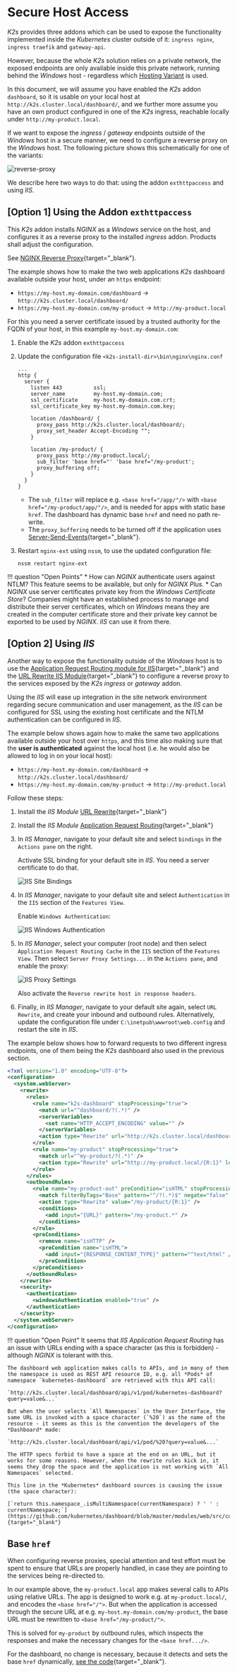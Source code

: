 <!--
SPDX-FileCopyrightText: © 2024 Siemens Healthineers AG
SPDX-License-Identifier: MIT
-->

# Secure Host Access
*K2s* provides three addons which can be used to expose the functionality implemented inside the *Kubernetes* cluster outside of it: `ingress nginx`, `ingress traefik` and `gateway-api`.

However, because the whole *K2s* solution relies on a private network, the exposed endpoints are only available inside this private network, running behind the *Windows* host - regardless which [Hosting Variant](../user-guide/hosting-variants.md) is used.

In this document, we will assume you have enabled the *K2s* addon `dashboard`, so it is usable on your local host at `http://k2s.cluster.local/dashboard/`, and we further more assume you have an own product configured in one of the *K2s* ingress, reachable locally under `http://my-product.local`.

If we want to expose the *ingress* / *gateway* endpoints outside of the *Windows* host in a secure manner, we need to configure a reverse proxy on the *Windows* host. The following picture shows this schematically for one of the variants:

![reverse-proxy](assets/reverse-proxy.drawio.png)

We describe here two ways to do that: using the addon `exthttpaccess` and using *IIS*.

## \[Option 1\] Using the Addon `exthttpaccess`
This *K2s* addon installs *NGINX* as a *Windows* service on the host, and configures it as a reverse proxy to the installed *ingress* addon. Products shall adjust the configuration.

See [NGINX Reverse Proxy](https://docs.nginx.com/nginx/admin-guide/web-server/reverse-proxy/){target="_blank"}.

The example shows how to make the two web applications *K2s* dashboard available outside your host, under an  `https` endpoint:

* `https://my-host.my-domain.com/dashboard` -> `http://k2s.cluster.local/dashboard/`
* `https://my-host.my-domain.com/my-product` -> `http://my-product.local`

For this you need a server certificate issued by a trusted authority for the FQDN of your host, in this example `my-host.my-domain.com`:

1. Enable the *K2s* addon `exthttpaccess`

2. Update the configuration file `<k2s-install-dir>\bin\nginx\nginx.conf`

    ```title=""
    ...
    http {
      server {
        listen 443          ssl;
        server_name         my-host.my-domain.com;
        ssl_certificate     my-host.my-domain.com.crt;
        ssl_certificate_key my-host.my-domain.com.key;

        location /dashboard/ {
          proxy_pass http://k2s.cluster.local/dashboard/;
          proxy_set_header Accept-Encoding "";
        }

        location /my-product/ {
          proxy_pass http://my-product.local/;
          sub_filter 'base href="' 'base href="/my-product';
          proxy_buffering off;
        }
      }
    }
    ```

    * The `sub_filter` will replace e.g. `<base href="/app/"/>` with `<base href="/my-product/app/"/>`, and is needed for apps with static base `href`. The dashboard has dynamic base `href` and need no path re-write.
    * The `proxy_buffering` needs to be turned off if the application uses [Server-Send-Events](https://javascript.info/server-sent-events){target="_blank"}.

3. Restart `nginx-ext` using `nssm`, to use the updated configuration file:

   ```console
   nssm restart nginx-ext
   ```

!!! question "Open Points"
    * How can *NGINX* authenticate users against NTLM? This feature seems to be available, but only for *NGINX Plus*.
    * Can *NGINX* use server certificates private key from the *Windows Certificate Store*? Companies might have an established process to manage and distribute their server certificates, which on *Windows* means they are created in the computer certificate store and their private key cannot be exported to be used by *NGINX*. *IIS* can use it from there.

## \[Option 2\] Using *IIS*
Another way to expose the functionality outside of the *Windows* host is to use the [Application Request Routing module for IIS](https://learn.microsoft.com/en-us/iis/extensions/planning-for-arr/using-the-application-request-routing-module){target="_blank"} and the [URL Rewrite IIS Module](https://www.iis.net/downloads/microsoft/url-rewrite){target="_blank"} to configure a reverse proxy to the services exposed by the *K2s* *ingress* or *gateway* addon.

Using the *IIS* will ease up integration in the site network environment regarding secure communication and user management, as the *IIS* can be configured for SSL using the existing host certificate and the NTLM authentication can be configured in *IIS*.

The example below shows again how to make the same two applications available outside your host over `https`, and this time also making sure that the **user is authenticated** against the local host (i.e. he would also be allowed to log in on your local host):

* `https://my-host.my-domain.com/dashboard` -> `http://k2s.cluster.local/dashboard/`
* `https://my-host.my-domain.com/my-product` -> `http://my-product.local`

Follow these steps:

1. Install the *IIS Module*  [URL Rewrite](https://www.iis.net/downloads/microsoft/url-rewrite){target="_blank"}
2. Install the *IIS Module* [Application Request Routing](https://www.iis.net/downloads/microsoft/application-request-routing){target="_blank"}
3. In *IIS Manager*, navigate to your default site and select `bindings` in the `Actions pane` on the right.

   Activate SSL binding for your default site in *IIS*. You need a server certificate to do that.

   ![IIS Site Bindings](assets/iis-site-bindings.png)

4. In *IIS Manager*, navigate to your default site and select `Authentication` in the `IIS` section of the `Features View`.

   Enable `Windows Authentication`:

   ![IIS Windows Authentication](assets/iis-windows-auth.png)

5. In *IIS Manager*, select your computer (root node) and then select `Application Request Routing Cache` in the `IIS` section of the `Features View`. Then select `Server Proxy Settings...` in the `Actions pane`, and enable the proxy:

   ![IIS Proxy Settings](assets/iis-proxy-settings.png)

   Also activate the `Reverse rewrite host in response headers`.

6. Finally, in *IIS Manager*, navigate to your default site again, select `URL Rewrite`, and create your inbound and outbound rules. Alternatively, update the configuration file under `C:\inetpub\wwwroot\web.config` and restart the site in *IIS*.

The example below shows how to forward requests to two different ingress endpoints, one of them being the *K2s* dashboard also used in the previous section.

```xml
<?xml version="1.0" encoding="UTF-8"?>
<configuration>
  <system.webServer>
    <rewrite>
      <rules>
        <rule name="k2s-dashboard" stopProcessing="true">
          <match url="^dashboard/?(.*)" />
          <serverVariables>
            <set name="HTTP_ACCEPT_ENCODING" value="" />
          </serverVariables>
          <action type="Rewrite" url="http://k2s.cluster.local/dashboard/{R:1}" logRewrittenUrl="true" />
        </rule>
        <rule name="my-product" stopProcessing="true">
          <match url="^my-product/?(.*)" />
          <action type="Rewrite" url="http://my-product.local/{R:1}" logRewrittenUrl="true" />
        </rule>
      </rules>
      <outboundRules>
        <rule name="my-product-out" preCondition="isHTML" stopProcessing="true">
          <match filterByTags="Base" pattern="^/?(.*)$" negate="false" />
          <action type="Rewrite" value="/my-product/{R:1}" />
          <conditions>
            <add input="{URL}" pattern="/my-product.*" />
          </conditions>
        </rule>
        <preConditions>
          <remove name="isHTTP" />
          <preCondition name="isHTML">
            <add input="{RESPONSE_CONTENT_TYPE}" pattern="^text/html" />
          </preCondition>
        </preConditions>
      </outboundRules>
    </rewrite>
    <security>
      <authentication>
        <windowsAuthentication enabled="true" />
      </authentication>
    </security>
  </system.webServer>
</configuration>
```

!!! question "Open Point"
    It seems that *IIS Application Request Routing* has an issue with URLs ending with a space character (as this is forbidden) - although *NGINX* is tolerant with this.

    The dashboard web application makes calls to APIs, and in many of them the namespace is used as REST API resource ID, e.g. all *Pods* of namespace `kubernetes-dashboard` are retrieved with this API call:

    `http://k2s.cluster.local/dashboard/api/v1/pod/kubernetes-dashboard?query=value&...`

    But when the user selects `All Namespaces` in the User Interface, the same URL is invoked with a space character (`%20`) as the name of the resource - it seems as this is the convention the developers of the *Dashboard* made:

    `http://k2s.cluster.local/dashboard/api/v1/pod/%20?query=value&...`

    The HTTP specs forbid to have a space at the end on an URL, but it works for some reasons. However, when the rewrite rules kick in, it seems they drop the space and the application is not working with `All Namespaces` selected.

    This line in the *Kubernetes* dashboard sources is causing the issue (the space character):

    [`return this.namespace_.isMultiNamespace(currentNamespace) ? ' ' : currentNamespace;`](https://github.com/kubernetes/dashboard/blob/master/modules/web/src/common/services/resource/resource.ts#L69){target="_blank"}

## Base `href`
When configuring reverse proxies, special attention and test effort must be spent to ensure that URLs are properly handled, in case they are pointing to the services being re-directed to.

In our example above, the `my-product.local` app makes several calls to APIs using relative URLs.
The app is designed to work e.g. at `my-product.local/`, and encodes the `<base href="/">`.
But when the application is accessed through the secure URL at e.g. `my-host.my-domain.com/my-product`, the base URL must be rewritten to `<base href="/my-product/">`.

This is solved for `my-product` by outbound rules, which inspects the responses and make the necessary changes for the `<base href.../>`.

For the dashboard, no change is necessary, because it detects and sets the base `href` dynamically, [see the code](https://github.com/kubernetes/dashboard/blob/dde23c41c6ee7e85194dc897cf73ee0f781f7d99/modules/web/src/index.html#L32){target="_blank"}.